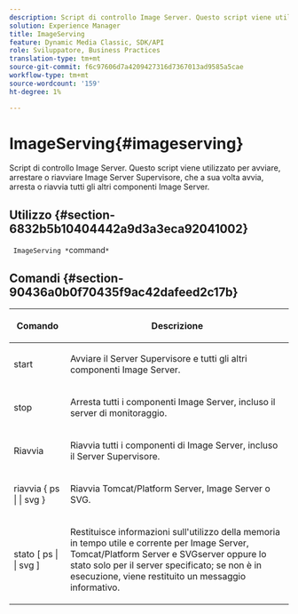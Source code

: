 ```yaml
---
description: Script di controllo Image Server. Questo script viene utilizzato per avviare, arrestare o riavviare Image Server Supervisore, che a sua volta avvia, arresta o riavvia tutti gli altri componenti Image Server.
solution: Experience Manager
title: ImageServing
feature: Dynamic Media Classic, SDK/API
role: Sviluppatore, Business Practices
translation-type: tm+mt
source-git-commit: f6c97606d7a4209427316d7367013ad9585a5cae
workflow-type: tm+mt
source-wordcount: '159'
ht-degree: 1%

---
```



# ImageServing{#imageserving}

Script di controllo Image Server. Questo script viene utilizzato per avviare, arrestare o riavviare Image Server Supervisore, che a sua volta avvia, arresta o riavvia tutti gli altri componenti Image Server.

## Utilizzo {#section-6832b5b10404442a9d3a3eca92041002}

` ImageServing *`command`*`

## Comandi {#section-90436a0b0f70435f9ac42dafeed2c17b}

<table id="table_692C6A043F9747C88929FF20373EC88C"> 
 <thead> 
  <tr> 
   <th colname="col1" class="entry"> <p>Comando </p> </th> 
   <th colname="col2" class="entry"> <p>Descrizione </p> </th> 
  </tr> 
 </thead>
 <tbody> 
  <tr> 
   <td colname="col1"> <p> <span class="codeph"> start  </span> </p> </td> 
   <td colname="col2"> <p> Avviare il Server Supervisore e tutti gli altri componenti Image Server. </p> </td> 
  </tr> 
  <tr> 
   <td colname="col1"> <p> <span class="codeph"> stop  </span> </p> </td> 
   <td colname="col2"> <p> Arresta tutti i componenti Image Server, incluso il server di monitoraggio. </p> </td> 
  </tr> 
  <tr> 
   <td colname="col1"> <p> <span class="codeph"> Riavvia </span> </p> </td> 
   <td colname="col2"> <p>Riavvia tutti i componenti di Image Server, incluso il Server Supervisore. </p> </td> 
  </tr> 
  <tr> 
   <td colname="col1"> <p> <span class="codeph"> riavvia { ps | | svg }  </span> </p> </td> 
   <td colname="col2"> <p> Riavvia Tomcat/Platform Server, Image Server o SVG. </p> </td> 
  </tr> 
  <tr> 
   <td colname="col1"> <p> <span class="codeph"> stato [ ps | | svg ]  </span> </p> </td> 
   <td colname="col2"> <p>Restituisce informazioni sull'utilizzo della memoria in tempo utile e corrente per Image Server, Tomcat/Platform Server e SVGserver oppure lo stato solo per il server specificato; se non è in esecuzione, viene restituito un messaggio informativo. </p> </td> 
  </tr> 
 </tbody> 
</table>

